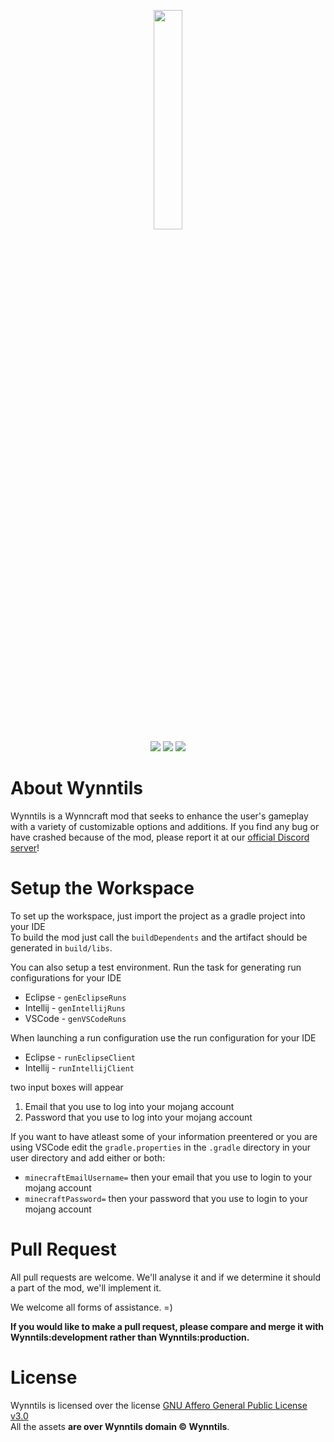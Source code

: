 <p align="center">
<img src="http://cdn.wynntils.com/wynntils%20logo%20-%20w%20paintstroke.png" width=30%>
<br>
<a href="https://discord.gg/ve49m9J"><img src="https://discordapp.com/api/guilds/394189072635133952/widget.png"></a>
<a href="http://ci.wynntils.com/job/Wynntils/"><img src="http://ci.wynntils.com/buildStatus/icon?job=Wynntils"></a>
<a href="https://github.com/Wynntils/Wynntils/blob/development/LICENSE"><img src="https://img.shields.io/badge/license-AGLP%203.0-green.svg"></a>
</p>

About Wynntils
========
Wynntils is a Wynncraft mod that seeks to enhance the user's gameplay with a variety of customizable options and additions.
If you find any bug or have crashed because of the mod, please report it at our <a href="https://discord.gg/SZuNem8">official Discord server</a>!

Setup the Workspace
========
To set up the workspace, just import the project as a gradle project into your IDE
<br> To build the mod just call the ``buildDependents`` and the artifact should be generated in `build/libs`.

You can also setup a test environment. Run the task for generating run configurations for your IDE

* Eclipse - `genEclipseRuns` 
* Intellij - `genIntellijRuns`
* VSCode - `genVSCodeRuns`

When launching a run configuration use the run configuration for your IDE

* Eclipse - `runEclipseClient`
* Intellij - `runIntellijClient`

two input boxes will appear

1.  Email that you use to log into your mojang account
2.  Password that you use to log into your mojang account

If you want to have atleast some of your information preentered or you are using VSCode edit the `gradle.properties` in the `.gradle` directory in your user directory and add either or both:

* `minecraftEmailUsername=` then your email that you use to login to your mojang account
* `minecraftPassword=` then your password that you use to login to your mojang account 

 
Pull Request
========
All pull requests are welcome. We'll analyse it and if we determine it should a part of the mod, we'll implement it.

We welcome all forms of assistance. =)

<strong>If you would like to make a pull request, please compare and merge it with Wynntils:development rather than Wynntils:production.</strong>

License
========

Wynntils is licensed over the license [GNU Affero General Public License v3.0](https://github.com/Wynntils/Wynntils/blob/development/LICENSE)<br>
All the assets **are over Wynntils domain © Wynntils**.
